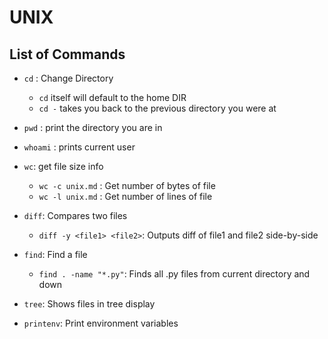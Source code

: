 # UNIX

## List of Commands

- `cd` : Change Directory
  - `cd` itself will default to the home DIR
  - `cd -` takes you back to the previous directory you were at

- `pwd` : print the directory you are in

- `whoami` : prints current user

- `wc`: get file size info
  - `wc -c unix.md` : Get number of bytes of file
  - `wc -l unix.md` : Get number of lines of file

- `diff`: Compares two files
  - `diff -y <file1> <file2>`: Outputs diff of file1 and file2 side-by-side

- `find`: Find a file
  - `find . -name "*.py"`: Finds all .py files from current directory and down

- `tree`: Shows files in tree display

- `printenv`: Print environment variables
